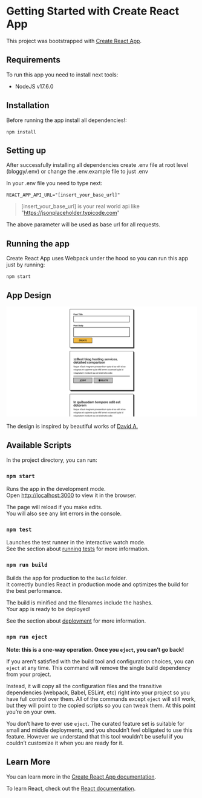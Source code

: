 # Getting Started with Create React App

This project was bootstrapped with [Create React App](https://github.com/facebook/create-react-app).

## Requirements

To run this app you need to install next tools:
- NodeJS v17.6.0

## Installation

Before running the app install all dependencies!:

```
npm install
```

## Setting up

After successfully installing all dependencies create .env file at root level (bloggy/.env) or change the .env.example file to just .env

In your .env file you need to type next:

```
REACT_APP_API_URL="[insert_your_base_url]"
```
> [insert_your_base_url] is your real world api like "https://jsonplaceholder.typicode.com"

The above parameter will be used as base url for all requests.

## Running the app

Create React App uses Webpack under the hood so you can run this app just by running: 

```
npm start
```

## App Design

![Screenshot](https://raw.githubusercontent.com/Timchenko99/bloggy/master/screen/Screenshot_1.png)

The design is inspired by beautiful works of [David A.](https://codepen.io/meodai)

## Available Scripts

In the project directory, you can run:

### `npm start`

Runs the app in the development mode.\
Open [http://localhost:3000](http://localhost:3000) to view it in the browser.

The page will reload if you make edits.\
You will also see any lint errors in the console.

### `npm test`

Launches the test runner in the interactive watch mode.\
See the section about [running tests](https://facebook.github.io/create-react-app/docs/running-tests) for more information.

### `npm run build`

Builds the app for production to the `build` folder.\
It correctly bundles React in production mode and optimizes the build for the best performance.

The build is minified and the filenames include the hashes.\
Your app is ready to be deployed!

See the section about [deployment](https://facebook.github.io/create-react-app/docs/deployment) for more information.

### `npm run eject`

**Note: this is a one-way operation. Once you `eject`, you can’t go back!**

If you aren’t satisfied with the build tool and configuration choices, you can `eject` at any time. This command will remove the single build dependency from your project.

Instead, it will copy all the configuration files and the transitive dependencies (webpack, Babel, ESLint, etc) right into your project so you have full control over them. All of the commands except `eject` will still work, but they will point to the copied scripts so you can tweak them. At this point you’re on your own.

You don’t have to ever use `eject`. The curated feature set is suitable for small and middle deployments, and you shouldn’t feel obligated to use this feature. However we understand that this tool wouldn’t be useful if you couldn’t customize it when you are ready for it.

## Learn More

You can learn more in the [Create React App documentation](https://facebook.github.io/create-react-app/docs/getting-started).

To learn React, check out the [React documentation](https://reactjs.org/).
